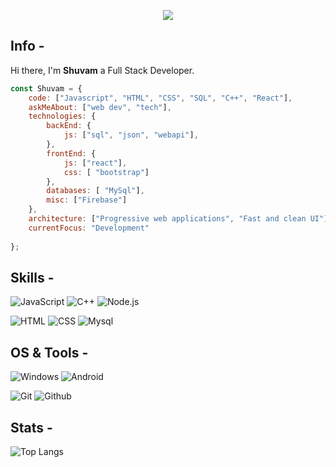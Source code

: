 <p align="center">
    <img src="https://media.tenor.com/UttC4AITYR4AAAAd/full-stack-developer.gif" />
</p>



## Info -

Hi there, I'm **Shuvam** a Full Stack Developer.

```javascript
const Shuvam = {
    code: ["Javascript", "HTML", "CSS", "SQL", "C++", "React"],
    askMeAbout: ["web dev", "tech"],
    technologies: {
        backEnd: {
            js: ["sql", "json", "webapi"],
        },
        frontEnd: {
            js: ["react"],
            css: [ "bootstrap"]
        },        
        databases: [ "MySql"],
        misc: ["Firebase"]
    },
    architecture: ["Progressive web applications", "Fast and clean UI"],
    currentFocus: "Development"
    
};

```





## Skills -

![JavaScript](https://img.shields.io/badge/JavaScript-ED8B00?style=for-the-badge&logo=javascript&logoColor=white)
![C++](https://img.shields.io/badge/C%2B%2B-14354C?style=for-the-badge&logo=C%2B%2B&logoColor=white)
![Node.js](https://img.shields.io/badge/React.js-43853D?style=for-the-badge&logo=react.js&logoColor=white)


![HTML](https://img.shields.io/badge/HTML5-E34F26?style=for-the-badge&logo=html5&logoColor=white)
![CSS](https://img.shields.io/badge/CSS3-1572B6?style=for-the-badge&logo=css3&logoColor=white)
![Mysql](https://img.shields.io/badge/MySQL-00000F?style=for-the-badge&logo=mysql&logoColor=white)


## OS & Tools -

![Windows](https://img.shields.io/badge/Windows-0078D6?style=for-the-badge&logo=windows&logoColor=white)
![Android](https://img.shields.io/badge/Android-3DDC84?style=for-the-badge&logo=android&logoColor=white)

![Git](https://img.shields.io/badge/-Git-F05032?logo=Git&style=for-the-badge&logoColor=white)
![Github](https://img.shields.io/badge/-Github-181717?logo=Github&style=for-the-badge&logoColor=white)


## Stats -

![Top Langs](https://github-readme-stats.vercel.app/api/top-langs/?username=shuvamssb&layout=compact)

